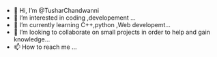 - 👋 Hi, I’m @TusharChandwanni
- 👀 I’m interested in coding ,developement ...
- 🌱 I’m currently learning  C++,python ,Web developemt...
- 💞️ I’m looking to collaborate on small projects in order to help and gain knowledge...
- 📫 How to reach me ...

<!---
TusharChandwanni/TusharChandwanni is a ✨ special ✨ repository because its `README.md` (this file) appears on your GitHub profile.
You can click the Preview link to take a look at your changes.
--->
